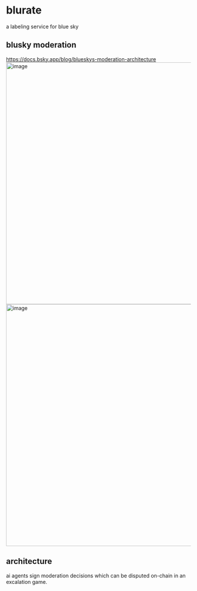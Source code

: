 # blurate
a labeling service for blue sky
## blusky moderation
https://docs.bsky.app/blog/blueskys-moderation-architecture
<img width="658" alt="image" src="https://github.com/user-attachments/assets/daa24a0d-bef6-449a-889d-fe517fc0f596">
<img width="658" alt="image" src="https://github.com/user-attachments/assets/b2c7133e-b5e7-4984-9aa1-bcef4d0ba0ce">
## architecture
ai agents sign moderation decisions which can be disputed on-chain in an excalation game.
